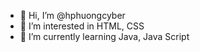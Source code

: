- 👋 Hi, I’m @hphuongcyber
- 👀 I’m interested in HTML, CSS
- 🌱 I’m currently learning Java, Java Script

<!---
hphuongcyber/hphuongcyber is a ✨ special ✨ repository because its `README.md` (this file) appears on your GitHub profile.
You can click the Preview link to take a look at your changes.
--->
